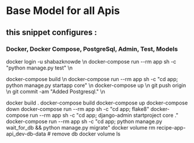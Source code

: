# Base Model for all Apis
## this snippet configures :
### Docker, Docker Compose, PostgreSql, Admin, Test, Models

docker login  -u shabazknowde \n
docker-compose run --rm app sh -c "python manage.py test" \n


docker-compose build \n
docker-compose run --rm app sh -c "cd app; python manage.py startapp core" \n
docker-compose up \n
git push origin \n
git commit -am "Added Postgresql." \n

docker build .
docker-compose build
docker-compose up
docker-compose down
docker-compose run --rm app sh -c "cd app; flake8"
docker-compose run --rm app sh -c "cd app; django-admin startproject core ."
docker-compose run --rm app sh -c "cd app; python manage.py wait_for_db && python manage.py migrate"
docker volume rm recipe-app-api_dev-db-data  # remove db
docker volume ls
